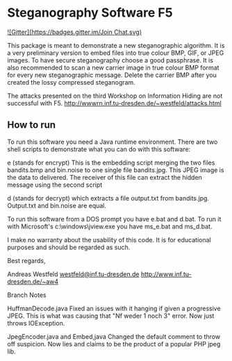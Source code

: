 # Steganography Software F5
[![Gitter](https://badges.gitter.im/Join Chat.svg)](https://gitter.im/matthewgao/F5-steganography?utm_source=badge&utm_medium=badge&utm_campaign=pr-badge&utm_content=badge)

This package is meant to demonstrate a new steganographic algorithm.  It
is a very preliminary version to embed files into true colour BMP, GIF,
or JPEG images.  To have secure steganography choose a good passphrase.
It is also recommended to scan a new carrier image in true colour BMP format
for every new steganographic message.  Delete the carrier BMP after you
created the lossy compressed steganogram.

The attacks presented on the third Workshop on Information Hiding are not
successful with F5.
http://wwwrn.inf.tu-dresden.de/~westfeld/attacks.html

## How to run
To run this software you need a Java runtime environment.  There are two
shell scripts to demonstrate what you can do with this software:

e (stands for encrypt)
This is the embedding script merging the two files bandits.bmp and
bin.noise to one single file bandits.jpg.  This JPEG image is the data
to delivered.  The receiver of this file can extract the hidden message
using the second script

d (stands for decrypt)
which extracts a file output.txt from bandits.jpg.  Output.txt and
bin.noise are equal.

To run this software from a DOS prompt you have e.bat and d.bat.  To run
it with Microsoft's c:\windows\jview.exe you have ms_e.bat and ms_d.bat.

I make no warranty about the usability of this code.  It is for
educational purposes and should be regarded as such.

Best regards,

Andreas Westfeld
westfeld@inf.tu-dresden.de
http://www.inf.tu-dresden.de/~aw4



Branch Notes

HuffmanDecode.java
Fixed an issues with it hanging if given a progressive JPEG. This is what
was causing that "Nf weder 1 noch 3" error. Now just throws IOException.

JpegEncoder.java and Embed,java
Changed the default comment to throw off suspicion. Now lies and claims to
be the product of a popular PHP jpeg lib. 
